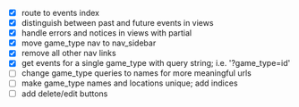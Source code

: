 - [x] route to events index
- [x] distinguish between past and future events in views
- [x] handle errors and notices in views with partial
- [x] move game_type nav to nav_sidebar
- [x] remove all other nav links
- [x] get events for a single game_type with query string; i.e. '?game_type=id'
- [ ] change game_type queries to names for more meaningful urls
- [ ] make game_type names and locations unique; add indices
- [ ] add delete/edit buttons
